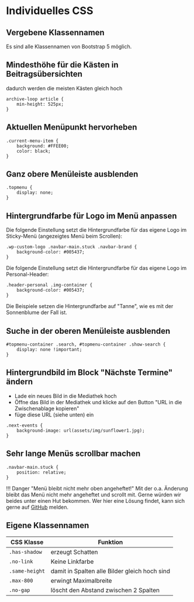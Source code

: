 # Individuelles CSS

## Vergebene Klassennamen

Es sind alle Klassennamen von Bootstrap 5 möglich.

## Mindesthöhe für die Kästen in Beitragsübersichten

dadurch werden die meisten Kästen gleich hoch
```
archive-loop article {
    min-height: 525px;
}
```

## Aktuellen Menüpunkt hervorheben

```
.current-menu-item {
    background: #FFEE00;
    color: black;
}
```


## Ganz obere Menüleiste ausblenden

```
.topmenu {
    display: none;
}
```

## Hintergrundfarbe für Logo im Menü anpassen

Die folgende Einstellung setzt die Hintergrundfarbe für das eigene Logo im Sticky-Menü (angezeigtes Menü beim Scrollen):

```
.wp-custom-logo .navbar-main.stuck .navbar-brand {
	background-color: #005437;
}
```
Die folgende Einstellung setzt die Hintergrundfarbe für das eigene Logo im Personal-Header:
```
.header-personal .img-container {
    background-color: #005437;
}
```
Die Beispiele setzen die Hintergrundfarbe auf "Tanne", wie es mit der Sonnenblume der Fall ist.

## Suche in der oberen Menüleiste ausblenden

```
#topmenu-container .search, #topmenu-container .show-search {
    display: none !important;
}
```

## Hintergrundbild im Block "Nächste Termine" ändern

- Lade ein neues Bild in die Mediathek hoch
- Öffne das Bild in der Mediathek und klicke auf den Button "URL in die Zwischenablage kopieren"
- füge diese URL (siehe unten) ein

```
.next-events {
    background-image: url(assets/img/sunflower1.jpg);
}
```

## Sehr lange Menüs scrollbar machen

```
.navbar-main.stuck {
    position: relative;
}
```

!!! Danger "Menü bleibt nicht mehr oben angeheftet!"
    Mit der o.a. Änderung bleibt das Menü nicht mehr angeheftet und scrollt mit.
	Gerne würden wir beides unter einen Hut bekommen. Wer hier eine Lösung findet, kann sich gerne
	auf [GitHub](https://github.com/verdigado/sunflower) melden.

## Eigene Klassennamen

| CSS Klasse | Funktion |
|---------------|--------------|
|`.has-shadow`  | erzeugt Schatten |
|`.no-link`     | Keine Linkfarbe |
|`.same-height` | damit in Spalten alle Bilder gleich hoch sind |
|`.max-800`     | erwingt Maximalbreite |
|`.no-gap`      | löscht den Abstand zwischen 2 Spalten |
